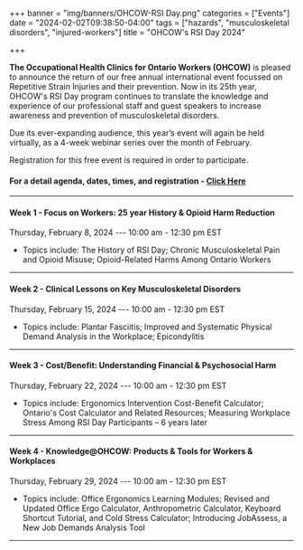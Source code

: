 +++
banner = "img/banners/OHCOW-RSI Day.png"
categories = ["Events"]
date = "2024-02-02T09:38:50-04:00"
tags = ["hazards", "musculoskeletal disorders", "injured-workers"]
title = "OHCOW's RSI Day 2024"

+++

**The Occupational Health Clinics for Ontario Workers (OHCOW)** is pleased to announce the return of our free annual international event focussed on Repetitive Strain Injuries and their prevention. Now in its 25th year, OHCOW's RSI Day program continues to translate the knowledge and experience of our professional staff and guest speakers to increase awareness and prevention of musculoskeletal disorders. 

Due its ever-expanding audience, this year’s event will again be held virtually, as a 4-week webinar series over the month of February.

Registration for this free event is required in order to participate.

#### For a detail agenda, dates, times, and registration - [Click Here](https://www.ohcow.on.ca/ohcow-events/repetitive-strain-injury-rsi-day/)

---

#### Week 1 - Focus on Workers: 25 year History & Opioid Harm Reduction
Thursday, February 8, 2024 --- 10:00 am - 12:30 pm EST
* Topics include: The History of RSI Day; Chronic Musculoskeletal Pain and Opioid Misuse; Opioid-Related Harms Among Ontario Workers

---

#### Week 2 - Clinical Lessons on Key Musculoskeletal Disorders
Thursday, February 15, 2024 --- 10:00 am - 12:30 pm EST
* Topics include: Plantar Fasciitis; Improved and Systematic Physical Demand Analysis in the Workplace; Epicondylitis 

---

#### Week 3 - Cost/Benefit: Understanding Financial & Psychosocial Harm
Thursday, February 22, 2024 --- 10:00 am - 12:30 pm EST
* Topics include: Ergonomics Intervention Cost-Benefit Calculator; Ontario's Cost Calculator and Related Resources; Measuring Workplace Stress Among RSI Day Participants – 6 years later 

---

#### Week 4 - Knowledge@OHCOW: Products & Tools for Workers & Workplaces
Thursday, February 29, 2024 --- 10:00 am - 12:30 pm EST
* Topics include: Office Ergonomics Learning Modules; Revised and Updated Office Ergo Calculator, Anthropometric Calculator, Keyboard Shortcut Tutorial, and Cold Stress Calculator; Introducing JobAssess, a New Job Demands Analysis Tool

---



 

